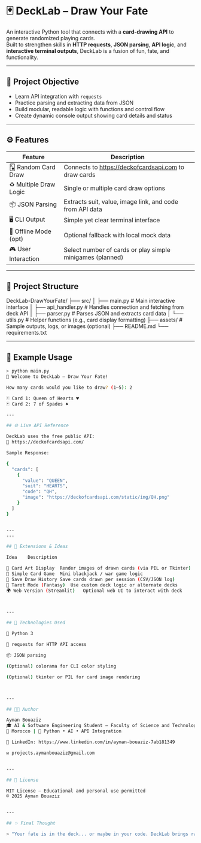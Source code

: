 # 🃏 DeckLab – Draw Your Fate

An interactive Python tool that connects with a **card-drawing API** to generate randomized playing cards.  
Built to strengthen skills in **HTTP requests**, **JSON parsing**, **API logic**, and **interactive terminal outputs**, DeckLab is a fusion of fun, fate, and functionality.

---

## 🎯 Project Objective

- Learn API integration with `requests`
- Practice parsing and extracting data from JSON
- Build modular, readable logic with functions and control flow
- Create dynamic console output showing card details and status

---

## ⚙️ Features

| Feature               | Description                                                |
|------------------------|------------------------------------------------------------|
| 🃎 Random Card Draw     | Connects to https://deckofcardsapi.com to draw cards       |
| ♻️ Multiple Draw Logic  | Single or multiple card draw options                       |
| 📦 JSON Parsing         | Extracts suit, value, image link, and code from API data   |
| 🖥️ CLI Output           | Simple yet clear terminal interface                        |
| 📡 Offline Mode (opt)   | Optional fallback with local mock data                     |
| 🎮 User Interaction     | Select number of cards or play simple minigames (planned)  |

---

## 📁 Project Structure

DeckLab-DrawYourFate/ ├── src/ │   ├── main.py         # Main interactive interface │   ├── api_handler.py  # Handles connection and fetching from deck API │   ├── parser.py       # Parses JSON and extracts card data │   └── utils.py        # Helper functions (e.g., card display formatting) ├── assets/             # Sample outputs, logs, or images (optional) ├── README.md └── requirements.txt

---

## 🧪 Example Usage

```bash
> python main.py
🎲 Welcome to DeckLab – Draw Your Fate!

How many cards would you like to draw? (1–5): 2

🃏 Card 1: Queen of Hearts ♥️
🃏 Card 2: 7 of Spades ♠️

---

## 🌐 Live API Reference

DeckLab uses the free public API:
🔗 https://deckofcardsapi.com/

Sample Response:

{
  "cards": [
    {
      "value": "QUEEN",
      "suit": "HEARTS",
      "code": "QH",
      "image": "https://deckofcardsapi.com/static/img/QH.png"
    }
  ]
}


---
---

## 🧠 Extensions & Ideas

Idea	Description

🎨 Card Art Display	Render images of drawn cards (via PIL or Tkinter)
🧩 Simple Card Game	Mini blackjack / war game logic
💾 Save Draw History	Save cards drawn per session (CSV/JSON log)
🎴 Tarot Mode (Fantasy)	Use custom deck logic or alternate decks
🌍 Web Version (Streamlit)	Optional web UI to interact with deck



---

## 🔧 Technologies Used

🐍 Python 3

🔗 requests for HTTP API access

📦 JSON parsing

(Optional) colorama for CLI color styling

(Optional) tkinter or PIL for card image rendering



---

## 👨‍💻 Author

Ayman Bouaziz
🎓 AI & Software Engineering Student – Faculty of Science and Technology Al Hoceima
📍 Morocco | 🧠 Python • AI • API Integration

🔗 LinkedIn: https://www.linkedin.com/in/ayman-bouaziz-7ab181349

✉️ projects.aymanbouaziz@gmail.com


---

## 📜 License

MIT License — Educational and personal use permitted
© 2025 Ayman Bouaziz


---

## ✨ Final Thought

> "Your fate is in the deck... or maybe in your code. DeckLab brings randomness, logic, and magic into one interactive experiment."